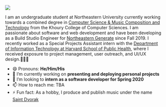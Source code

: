 <!--
**xyzes/xyzes** is a ✨ _special_ ✨ repository because its `README.md` (this file) appears on your GitHub profile.-->

<img src="/src/assets/header.gif?raw=true">

I am an undergraduate student at Northeastern University currently working towards a combined degree in <a href="https://www.khoury.northeastern.edu/program/bs-combined-major-for-computer-science-and-music-composition-and-technology/">Computer Science & Music Composition and Technology</a> from the Khoury College of Computer Sciences. I am passionate about software and web development and have been developing as a Build Studio Engineer for <a href="https://web.northeastern.edu/generate/">Northeastern Generate</a> since Fall 2019. I recently worked as a Special Projects Assistant intern with the <a href="https://www.hsph.harvard.edu/information-technology/">Department of Information Technology at Harvard School of Public Health</a>, where I received exposure to project management, user outreach, and UI/UX design.👨🏽‍💻

- 😄 Pronouns: <strong>He/Him/His</strong>
- 🔭 I’m currently working on <strong>presenting and deploying personal projects</strong>
- 🏢 I’m looking to <strong>intern as a software developer for Spring 2020</strong>
- 📫 How to reach me: TBA
- ⚡ Fun fact: As a hobby, I produce and publish music under the name <a href="https://youtu.be/l8IWzHminTM">Saint Dvorak</a>

